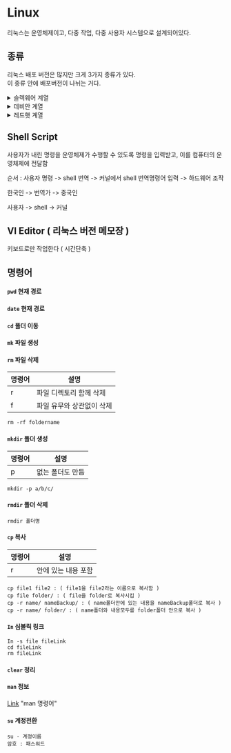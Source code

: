 # Linux
리눅스는 운영체제이고, 다중 작업, 다중 사용자 시스템으로 설계되어있다.

## 종류 
리눅스 배포 버전은 많지만 크게 3가지 종류가 있다.    
이 종류 안에 배포버전이 나뉘는 거다.
<details>
  <summary>슬렉웨어 계열</summary>
  
  ##### OpenSUSE 
  
</details>
<details>
  <summary>데비안 계열</summary>
  
  ##### Ubuntu 
  ##### Mint 
  
</details>
<details>
  <summary>레드햇 계열</summary>
  
  ##### [CentOS](https://github.com/Minseok0917/Linux/blob/main/CentOS.md)
  ##### Fedora
  
</details>


 ## Shell Script
 사용자가 내린 명령을 운영체제가 수행할 수 있도록 명령을 입력받고,
 이를 컴퓨터의 운영체제에 전달함 
 
 순서 : 사용자 명령 -> shell 번역 -> 커널에서 shell 번역명령어 입력 -> 하드웨어 조작
 
 한국인 -> 번역가 -> 중국인     
 
 사용자 -> shell  -> 커널 

## VI Editor ( 리눅스 버전 메모장 )
키보드로만 작업한다 ( 시간단축 )

## 명령어 

#### ```pwd``` 현재 경로
#### ```date``` 현재 경로
#### ```cd``` 폴더 이동
####  ```mk``` 파일 생성
####  ```rm``` 파일 삭제
명령어 | 설명
------| ----- |
r | 파일 디렉토리 함께 삭제
f | 파일 유무와 상관없이 삭제
```
rm -rf foldername
```
####  ```mkdir``` 폴더 생성
명령어 | 설명
-----| ----- |
p | 없는 폴더도 만듬
```
mkdir -p a/b/c/
```
####  ```rmdir``` 폴더 삭제
```
rmdir 폴더명
```
####  ```cp``` 복사
명령어 | 설명
----| ----|
r | 안에 있는 내용 포함
```
cp file1 file2 : ( file1을 file2라는 이름으로 복사함 )
cp file folder/ : ( file을 folder로 복사시킴 )
cp -r name/ nameBackup/ : ( name폴더안에 있는 내용을 nameBackup폴더로 복사 )
cp -r name/ folder/ : ( name폴더와 내용모두를 folder폴더 안으로 복사 )
```
####  ```In``` 심볼릭 링크
```
In -s file fileLink
cd fileLink
rm fileLink 
```

####  ```clear``` 정리 
####  ```man``` 정보
[Link](https://shaeod.tistory.com/669) "man 명령어"

#### ```su``` 계정전환 
```
su - 계정이름 
암호 : 패스워드 
```

